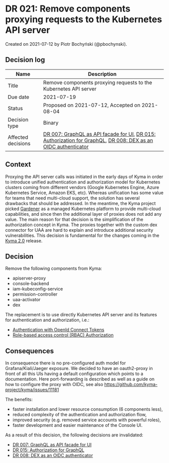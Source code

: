 # DR 021: Remove components proxying requests to the Kubernetes API server

Created on 2021-07-12 by Piotr Bochyński (@pbochynski).

## Decision log

| Name | Description |
|-----------------------|------------------------------------------------------------------------------------|
| Title | Remove components proxying requests to the Kubernetes API server |
| Due date | 2021-07-19 |
| Status | Proposed on 2021-07-12, Accepted on 2021-08-04|
| Decision type | Binary |
| Affected decisions | [DR 007: GraphQL as API facade for UI](https://github.com/kyma-project/community/blob/main/collaboration/sig-core/decisions/dr-007-GraphQL_as_API_facade_for_UI.md), [DR 015: Authorization for GraphQL](https://github.com/kyma-project/community/blob/main/collaboration/sig-core/decisions/dr-015-Authorization_for_GraphQL.md), [DR 008: DEX as an OIDC authenticator](https://github.com/kyma-project/community/blob/main/collaboration/sig-core/decisions/dr-008-Dex_as_an_OIDC_authenticator.md) |

## Context

Proxying the API server calls was initiated in the early days of Kyma in order to introduce unified authentication and authorization model for Kubernetes clusters coming from different vendors (Google Kubernetes Engine, Azure Kubernetes Service, Amazon EKS, etc). Whereas unification has some value for teams that need multi-cloud support, the solution has several drawbacks that should be addressed. In the meantime, the Kyma project picked [Gardener](https://github.com/gardener) as a managed Kubernetes platform to provide multi-cloud capabilities, and since then the additional layer of proxies does not add any value. The main reason for that decision is the simplification of the authorization concept in Kyma. The proxies together with the custom dex connector for UAA are hard to explain and introduce additional security vulnerabilities. This decision is fundamental for the changes coming in the [Kyma 2.0](https://github.com/kyma-project/kyma/issues/11337) release.

## Decision

Remove the following components from Kyma:
- apiserver-proxy
- console-backend
- iam-kubeconfig-service
- permission-controller
- uaa-activator
- dex

The replacement is to use directly Kubernetes API server and its features for authentication and authorization, i.e.:
- [Authentication with OpenId Connect Tokens](https://kubernetes.io/docs/reference/access-authn-authz/authentication/#openid-connect-tokens)
- [Role-based access control (RBAC) Authorization](https://kubernetes.io/docs/reference/access-authn-authz/rbac/)


## Consequences

In consequence there is no pre-configured auth model for Grafana/Kiali/Jaeger exposure. We decided to have an oauth2-proxy in front of all this UIs having a default configuration which points to a documentation. Here port-forwarding is described as well as a guide on how to configure the proxy with OIDC, see also https://github.com/kyma-project/kyma/issues/11181

The benefits:
- faster installation and lower resource consumption (6 components less),
- reduced complexity of the authentication and authorization flow,
- improved security (e.g. removed service accounts with powerful roles),
- faster development and easier maintenance of the Console UI.

As a result of this decision, the following decisions are invalidated:
- [DR 007: GraphQL as API facade for UI](https://github.com/kyma-project/community/blob/main/collaboration/sig-core/decisions/dr-007-GraphQL_as_API_facade_for_UI.md)
- [DR 015: Authorization for GraphQL](https://github.com/kyma-project/community/blob/main/collaboration/sig-core/decisions/dr-015-Authorization_for_GraphQL.md)
- [DR 008: DEX as an OIDC authenticator](https://github.com/kyma-project/community/blob/main/collaboration/sig-core/decisions/dr-008-Dex_as_an_OIDC_authenticator.md)
